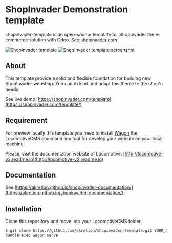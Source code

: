 # ShopInvader Demonstration template

shopinvader-template is an open-source template for ShopInvader the
e-commerce solution with Odoo.
See [shopinvader.com](https://shopinvader.com)

![ShopInvader template](https://imgur.com/7PiaRFZ)
![ShopInvader template screenshot](https://imgur.com/7PiaRFZ "shopinvader template screenshot")

## About
This template  provide a solid and flexible foundation for building new
ShopInvader webshop. You can extend and adapt this theme to the shop's needs.

See live demo [https://shopinvader.com/template](https://shopinvader.com/template/)

## Requirement

For preview locally this template you need to install
[Wagon](https://github.com/locomotivecms/wagon) the LocomotiveCMS command line
tool for develop your website on your local machine.

Please, visit the documentation website of Locomotive.
[http://locomotive-v3.readme.io](http://locomotive-v3.readme.io)

## Documentation

See [https://akretion.github.io/shopinvader-documentation/](https://akretion.github.io/shopinvader-documentation/).

## Installation

Clone this repository and move into your LocomotiveCMS folder.

```bash
$ git clone https://github.com/akretion/shopinvader-template.git YOUR_SITE_NAME
bundle exec wagon serve

```
